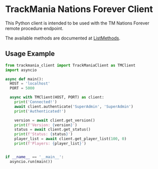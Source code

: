 # TrackMania Nations Forever Client

This Python client is intended to be used with the TM Nations Forever remote procedure endpoint.

The available methods are documented at [ListMethods](/ListMethods.html).

## Usage Example

```python
from trackmania_client import TrackManiaClient as TMClient
import asyncio

async def main():
  HOST = 'localhost'
  PORT = 5000

  async with TMClient(HOST, PORT) as client:
    print('Connected!')
    await client.authenticate('SuperAdmin', 'SuperAdmin')
    print('Authenticated!')

    version = await client.get_version()
    print(f'Version: {version}')
    status = await client.get_status()
    print(f'Status: {status}')
    player_list = await client.get_player_list(100, 0)
    print(f'Players: {player_list}')


if __name__ == '__main__':
  asyncio.run(main())
```
